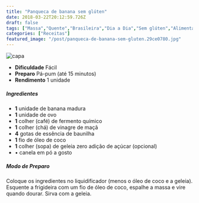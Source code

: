 ```yaml
---
title: "Panqueca de banana sem glúten"
date: 2018-03-22T20:12:59.726Z
draft: false
tags: ["Massa","Quente","Brasileira","Dia a Dia","Sem glúten","Alimentação saudável","panqueca","receita","receita fácil"]
categories: ["Receitas"]
featured_image: "/post/panqueca-de-banana-sem-gluten.29ce0780.jpg"
---
```


![capa](/post/panqueca-de-banana-sem-gluten.29ce0780.jpg)

*   **Dificuldade** Fácil
*   **Preparo** Pá-pum (até 15 minutos)
*   **Rendimento** 1 unidade

##### Ingredientes

*   **1** unidade de banana madura
*   **1** unidade de ovo
*   **1** colher (café) de fermento químico
*   **1** colher (chá) de vinagre de maçã
*   **4** gotas de essência de baunilha
*   **1** fio de óleo de coco
*   **1** colher (sopa) de geleia zero adição de açúcar (opcional)
*   • canela em pó a gosto

##### Modo de Preparo

Coloque os ingredientes no liquidificador (menos o óleo de coco e a geleia). Esquente a frigideira com um fio de óleo de coco, espalhe a massa e vire quando dourar. Sirva com a geleia.

